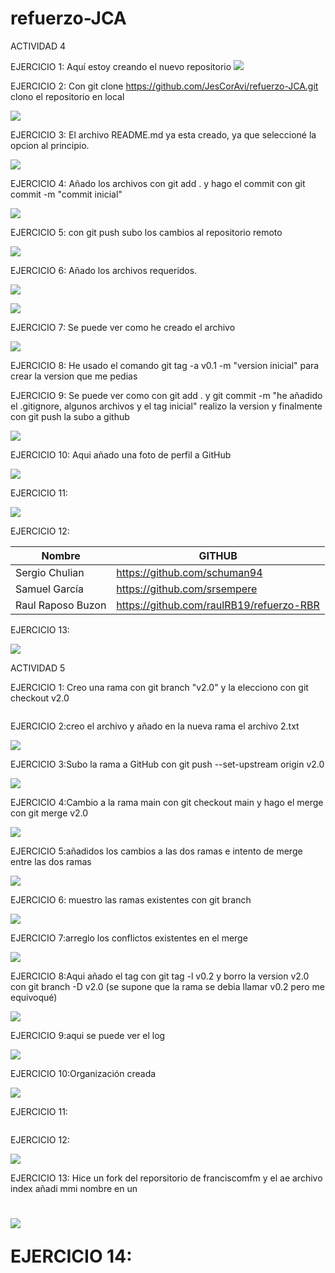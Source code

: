 # refuerzo-JCA
ACTIVIDAD 4

EJERCICIO 1: Aquí estoy creando el nuevo repositorio
![](https://github.com/JesCorAvi/refuerzo-JCA/blob/main/capturas/captura%201.png)

EJERCICIO 2: Con git clone https://github.com/JesCorAvi/refuerzo-JCA.git clono el repositorio en local

![](https://github.com/JesCorAvi/refuerzo-JCA/blob/main/capturas/captura%202.png)

EJERCICIO 3: El archivo README.md ya esta creado, ya que seleccioné la opcion al principio.

![](https://github.com/JesCorAvi/refuerzo-JCA/blob/main/capturas/captura%203.png)

EJERCICIO 4: Añado los archivos con git add . y hago el commit con git commit -m "commit inicial"

![](https://github.com/JesCorAvi/refuerzo-JCA/blob/main/capturas/captura%204.1.png)

EJERCICIO 5: con git push subo los cambios al repositorio remoto

![](https://github.com/JesCorAvi/refuerzo-JCA/blob/main/capturas/captura%205.png)

EJERCICIO 6: Añado los archivos requeridos.

![](https://github.com/JesCorAvi/refuerzo-JCA/blob/main/capturas/captura%206.png)

![](https://github.com/JesCorAvi/refuerzo-JCA/blob/main/capturas/captura%206.1.png)

EJERCICIO 7: Se puede ver como he creado el archivo

![](https://github.com/JesCorAvi/refuerzo-JCA/blob/main/capturas/captura%207.png)

EJERCICIO 8: He usado el comando  git tag -a v0.1 -m "version inicial" para crear la version que me pedias

EJERCICIO 9: Se puede ver como con git add . y git commit -m "he añadido el .gitignore, algunos archivos y el tag inicial" realizo la version y finalmente con git push la subo a github

![](https://github.com/JesCorAvi/refuerzo-JCA/blob/main/capturas/captura%209.png)

EJERCICIO 10: Aqui añado una foto de perfil a GitHub

![](https://github.com/JesCorAvi/refuerzo-JCA/blob/main/capturas/captura%2010.png)

EJERCICIO 11:

![](https://github.com/JesCorAvi/refuerzo-JCA/blob/main/capturas/captura%2011.png)

EJERCICIO 12:

|Nombre            | GITHUB                                     |         
|------------------|------------------------------------------- |
|Sergio Chulian    | https://github.com/schuman94               |
|Samuel García     | https://github.com/srsempere               |
|Raul Raposo Buzon |https://github.com/raulRB19/refuerzo-RBR    |

EJERCICIO 13:

![](https://github.com/JesCorAvi/refuerzo-JCA/blob/main/capturas/captura%2013.png)


ACTIVIDAD 5

EJERCICIO 1: Creo una rama con git branch "v2.0" y la elecciono con git checkout v2.0

![]()

EJERCICIO 2:creo el archivo y añado en la nueva rama el archivo 2.txt

![](https://github.com/JesCorAvi/refuerzo-JCA/blob/main/capturas/2%20captura%202%20.png)

EJERCICIO 3:Subo la rama a GitHub con  git push --set-upstream origin v2.0 

![](https://github.com/JesCorAvi/refuerzo-JCA/blob/main/capturas/2%20captura%203.png)

EJERCICIO 4:Cambio a la rama main con git checkout main y hago el merge con git merge v2.0

![](https://github.com/JesCorAvi/refuerzo-JCA/blob/main/capturas/2%20captura%204%20.png)

EJERCICIO 5:añadidos los cambios a las dos ramas e intento de merge entre las dos ramas 

![](https://github.com/JesCorAvi/refuerzo-JCA/blob/main/capturas/2%20captura%205.png)

EJERCICIO 6: muestro las ramas existentes con git branch

![](https://github.com/JesCorAvi/refuerzo-JCA/blob/main/capturas/2%20captura%206.png)

EJERCICIO 7:arreglo los conflictos existentes en el merge

![](https://github.com/JesCorAvi/refuerzo-JCA/blob/main/capturas/2%20captura%207.png)

EJERCICIO 8:Aqui añado el tag con git tag -l v0.2 y borro la version v2.0 con git branch -D v2.0 (se supone que la rama se debia llamar v0.2 pero me equivoqué)

![](https://github.com/JesCorAvi/refuerzo-JCA/blob/main/capturas/2%20captura%208.png)

EJERCICIO 9:aqui se puede ver el log

![](https://github.com/JesCorAvi/refuerzo-JCA/blob/main/capturas/2%20captura%209.png)

EJERCICIO 10:Organización creada

![](https://github.com/JesCorAvi/refuerzo-JCA/blob/main/capturas/2%20captura%2010.png)

EJERCICIO 11:

![]()

EJERCICIO 12:

![](https://github.com/JesCorAvi/refuerzo-JCA/blob/main/capturas/2%20captura%2012.png)

EJERCICIO 13: Hice un fork del reporsitorio de franciscomfm y el ae archivo index añadi mmi nombre en un <h1>

![](https://github.com/JesCorAvi/refuerzo-JCA/blob/main/capturas/2%20captura%2013.png)

EJERCICIO 14:

![]()

